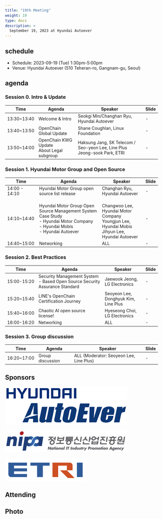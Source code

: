 ```yaml
---
title: "19th Meeting"
weight: 19
type: docs
description: >
  September 19, 2023 at Hyundai Autoever 
---
```


## schedule

* Schedule: 2023-09-19 (Tue) 1:30pm-5:00pm
* Venue: Hyundai Autoever (510 Teheran-ro, Gangnam-gu, Seoul)

## agenda

### Session 0. Intro & Update

| Time | Agenda | Speaker | Slide |
|----|-----------------|------|------|
| 13:30~13:40 | Welcome & Intro | Seokgi Min/Changhan Ryu, Hyundai Autoever | - |
| 13:40~13:50 | OpenChain Global Update | Shane Coughlan, Linux Foundation | - |
| 13:50~14:00 | OpenChain KWG Update <br> About Legal subgroup | Haksung Jang, SK Telecom / Seo-yeon Lee, Line Plus <br> Jeong-sook Park, ETRI | - |

### Session 1. Hyundai Motor Group and Open Source

| Time | Agenda | Speaker | Slide |
|----|-----------------|------|------|
| 14:00 - 14:10 | Hyundai Motor Group open source list release | Changhan Ryu, Hyundai Autoever | - |
| 14:10~14:40 | Hyundai Motor Group Open Source Management System Case Study  <br> - Hyundai Motor Company <br> - Hyundai Mobis <br> - Hyundai Autoever | <br>Changwoo Lee, Hyundai Motor Company<br>Youngjun Lee, Hyundai Mobis<br>Jihyun Lee, Hyundai Autoever | - |
| 14:40~15:00 | Networking | ALL | - |

### Session 2. Best Practices

| Time | Agenda | Speaker | Slide |
|----|-----------------|------|------|
| 15:00-15:20 | Security Management System - Based Open Source Security Assurance Standard | Jaewook Jeong, LG Electronics | - |
| 15:20~15:40 | LINE's OpenChain Certification Journey | Seoyeon Lee, Donghyuk Kim, Line Plus | - |
| 15:40~16:00 | Chaotic AI open source license! | Hyeseong Choi, LG Electronics | - |
| 16:00-16:20 | Networking | ALL | - |

### Session 3. Group discussion

| Time | Agenda | Speaker | Slide |
|----|-----------------|------|------|
| 16:20~17:00 | Group discussion | ALL (Moderator: Seoyeon Lee, Line Plus) | - |

## Sponsors

![](autoever-logo.png)
<br>

![](nipg-logo.png)
<br>
<br>
![](ETRI-logo.png)


## Attending


## Photo

